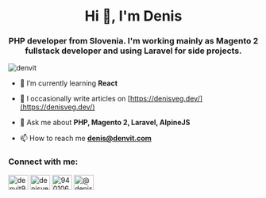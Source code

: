 <h1 align="center">Hi 👋, I'm Denis</h1>
<h3 align="center">PHP developer from Slovenia. I'm working mainly as Magento 2 fullstack developer and using Laravel for side projects.</h3>

<p align="left"> <img src="https://komarev.com/ghpvc/?username=denvit&label=Profile%20views&color=0e75b6&style=flat" alt="denvit" /> </p>

- 🌱 I’m currently learning **React**

- 📝 I occasionally write articles on [https://denisveg.dev/](https://denisveg.dev/)

- 💬 Ask me about **PHP, Magento 2, Laravel, AlpineJS**

- 📫 How to reach me **denis@denvit.com**

<h3 align="left">Connect with me:</h3>
<p align="left">
<a href="https://twitter.com/denvit91" target="blank"><img align="center" src="https://raw.githubusercontent.com/rahuldkjain/github-profile-readme-generator/master/src/images/icons/Social/twitter.svg" alt="denvit91" height="30" width="40" /></a>
<a href="https://linkedin.com/in/denisveg" target="blank"><img align="center" src="https://raw.githubusercontent.com/rahuldkjain/github-profile-readme-generator/master/src/images/icons/Social/linked-in-alt.svg" alt="denisveg" height="30" width="40" /></a>
<a href="https://stackoverflow.com/users/940106" target="blank"><img align="center" src="https://raw.githubusercontent.com/rahuldkjain/github-profile-readme-generator/master/src/images/icons/Social/stack-overflow.svg" alt="940106" height="30" width="40" /></a>
<a href="https://medium.com/@denisveg" target="blank"><img align="center" src="https://raw.githubusercontent.com/rahuldkjain/github-profile-readme-generator/master/src/images/icons/Social/medium.svg" alt="@denisveg" height="30" width="40" /></a>
</p>
